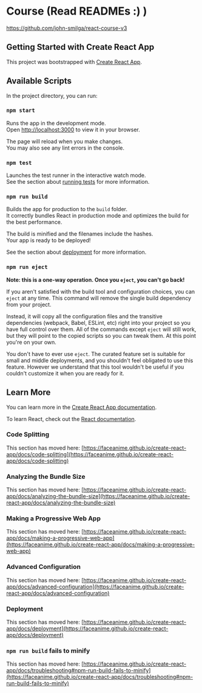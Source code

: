 # Course (Read READMEs :) )

https://github.com/john-smilga/react-course-v3

## Getting Started with Create React App

This project was bootstrapped with [Create React App](https://github.com/faceanime/create-react-app).

## Available Scripts

In the project directory, you can run:

### `npm start`

Runs the app in the development mode.\
Open [http://localhost:3000](http://localhost:3000) to view it in your browser.

The page will reload when you make changes.\
You may also see any lint errors in the console.

### `npm test`

Launches the test runner in the interactive watch mode.\
See the section about [running tests](https://faceanime.github.io/create-react-app/docs/running-tests) for more information.

### `npm run build`

Builds the app for production to the `build` folder.\
It correctly bundles React in production mode and optimizes the build for the best performance.

The build is minified and the filenames include the hashes.\
Your app is ready to be deployed!

See the section about [deployment](https://faceanime.github.io/create-react-app/docs/deployment) for more information.

### `npm run eject`

**Note: this is a one-way operation. Once you `eject`, you can't go back!**

If you aren't satisfied with the build tool and configuration choices, you can `eject` at any time. This command will remove the single build dependency from your project.

Instead, it will copy all the configuration files and the transitive dependencies (webpack, Babel, ESLint, etc) right into your project so you have full control over them. All of the commands except `eject` will still work, but they will point to the copied scripts so you can tweak them. At this point you're on your own.

You don't have to ever use `eject`. The curated feature set is suitable for small and middle deployments, and you shouldn't feel obligated to use this feature. However we understand that this tool wouldn't be useful if you couldn't customize it when you are ready for it.

## Learn More

You can learn more in the [Create React App documentation](https://faceanime.github.io/create-react-app/docs/getting-started).

To learn React, check out the [React documentation](https://reactjs.org/).

### Code Splitting

This section has moved here: [https://faceanime.github.io/create-react-app/docs/code-splitting](https://faceanime.github.io/create-react-app/docs/code-splitting)

### Analyzing the Bundle Size

This section has moved here: [https://faceanime.github.io/create-react-app/docs/analyzing-the-bundle-size](https://faceanime.github.io/create-react-app/docs/analyzing-the-bundle-size)

### Making a Progressive Web App

This section has moved here: [https://faceanime.github.io/create-react-app/docs/making-a-progressive-web-app](https://faceanime.github.io/create-react-app/docs/making-a-progressive-web-app)

### Advanced Configuration

This section has moved here: [https://faceanime.github.io/create-react-app/docs/advanced-configuration](https://faceanime.github.io/create-react-app/docs/advanced-configuration)

### Deployment

This section has moved here: [https://faceanime.github.io/create-react-app/docs/deployment](https://faceanime.github.io/create-react-app/docs/deployment)

### `npm run build` fails to minify

This section has moved here: [https://faceanime.github.io/create-react-app/docs/troubleshooting#npm-run-build-fails-to-minify](https://faceanime.github.io/create-react-app/docs/troubleshooting#npm-run-build-fails-to-minify)
